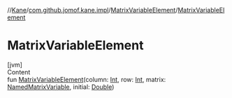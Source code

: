 //[Kane](../../index.md)/[com.github.jomof.kane.impl](../index.md)/[MatrixVariableElement](index.md)/[MatrixVariableElement](-matrix-variable-element.md)



# MatrixVariableElement  
[jvm]  
Content  
fun [MatrixVariableElement](-matrix-variable-element.md)(column: [Int](https://kotlinlang.org/api/latest/jvm/stdlib/kotlin/-int/index.html), row: [Int](https://kotlinlang.org/api/latest/jvm/stdlib/kotlin/-int/index.html), matrix: [NamedMatrixVariable](../-named-matrix-variable/index.md), initial: [Double](https://kotlinlang.org/api/latest/jvm/stdlib/kotlin/-double/index.html))  



